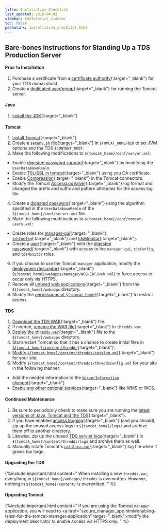 ```yaml
---
title: Installation Checklist
last_updated: 2018-04-02
sidebar: tdsTutorial_sidebar
toc: false
permalink: installation_checklist.html
---
```


##  Bare-bones Instructions for Standing Up a TDS Production Server

#### Prior to Installation
1. Purchase a certificate from a [certificate authority](https://en.wikipedia.org/wiki/Certificate_authority){:target="_blank"} for your TDS domain/host. 
2. Create a [dedicated user/group](tomcat_permissions.html#dedicated){:target="_blank"} for running the Tomcat server.

#### Java

1. [Install the JDK](install_java_tomcat.html#installing-java-jdk){:target="_blank"}

#### Tomcat

1. [Install Tomcat](install_java_tomcat.html#installing-the-tomcat-servlet-container){:target="_blank"}
2. Create a [`setenv.sh` file](running_tomcat.html#setting-java_home-java_opts-catalina_base-and-content_root){:target="_blank"} in `$TOMCAT_HOME/bin` to set JVM options and the TDS `$CONTENT_ROOT`.
3. Make the following modifications to `${tomcat_home}/conf/server.xml`:
 * Enable [digested password support](digested_passwords.html#configure-tomcat-to-use-digested-passwords){:target="_blank"} by modifying the `UserDatabaseRealm`.
 * Enable [TSL/SSL in tomcat](enable_tsl_encryption.html#enabling-tslssl-in-tomcat){:target="_blank"} using you CA certificate.
 * Enable [Compression](performance_tips.html#compression){:target="_blank"} in the Tomcat connectors.
 * Modify the Tomcat [AccessLogValve](tomcat_access_log.html)){:target="_blank"} log format and changed the prefix and suffix and pattern attributes for the access log file.
4. Create a [digested password](digested_passwords.html#digest.sh){:target="_blank"} using the algorithm specified in the `UserDatabaseRealm` of the `${tomcat_home}/conf/server.xml` file.
5. Make the following modifications to `${tomcat_home}/conf/tomcat-users.xml`:
 * Create roles for [manager-gui](tomcat_manager_app.html#granting-access-to-the-manager-application){:target="_blank"}, [`tdsConfig`](digested_passwords.html#configure-tomcat-to-use-digested-passwords){:target="_blank"} and [tdsMonitor](digested_passwords.html#configure-tomcat-to-use-digested-passwords){:target="_blank"}.
 * Create a [user](tomcat_manager_app.html#granting-access-to-the-manager-application){:target="_blank"} with the [digested password](digested_passwords.html#configure-tomcat-to-use-digested-passwords){:target="_blank"} with access to the `manager-gui`, `tdsConfig`, and `tdsMonitor` roles.
6. If you choose to use the Tomcat `manager` application, modify the [deployment descriptor](secure_manager_app.html){:target="_blank"} (`${tomcat_home}/webapps/manager/WEB-INF/web.xml`) to force access to occur only via HTTPS.
7. Remove all [unused web applications](remove_unused_webapps.html){:target="_blank"} from the `${tomcat_home}/webapps` directory.
8. Modify the [permissions of `${tomcat_home}`](tomcat_permissions.html){:target="_blank"} to restrict access.

#### TDS
1. [Download the TDS WAR](https://www.unidata.ucar.edu/downloads/thredds/index.jsp){:target="_blank"} file.
2. If needed, [rename the WAR file](deploying_the_tds.html){:target="_blank"} to `thredds.war`.
3. [Deploy the `thredds.war`](deploying_the_tds.html){:target="_blank"} file to the `${tomcat_home}/webapps` directory.
4. Start/restart Tomcat so that it has a chance to create initial files in [`${tomcat_home}/content/thredds`](tds_content_directory.html){:target="_blank"}.
5. [Modify `${tomcat_home}/content/thredds/catalog.xml`](default_config_catalog.html#default-tds-root-catalog){:target="_blank"} for your site.
6. Modify `${tomcat_home}/content/thredds/threddsConfig.xml` for your site in the following manner:
 * Add the needed information to the [`ServerInformation` element](basic_tds_configuration.html#server-information){:target="_blank"}.
 * [Enable any other optional services](adding_ogc_iso_services.html){:target="_blank"}  like WMS or WCS.
 
#### Continued Maintenance
1. Be sure to periodically check to make sure you are running the [latest versions of Java, Tomcat and the TDS](keep_software_uptodate.html){:target="_blank"}.
2. If you have enabled [access logging](tomcat_access_log.html){:target="_blank"} (and you should), zip up the unused access logs in `${tomcat_home}/logs/` and archive them off to another directory.
3. Likewise, zip up the unused [TDS servlet logs](tds_logs.html){:target="_blank"} in `${tomcat_home}/content/thredds/logs` and archive them as well.
4. Manually rotate Tomcat's [`catalina.out`](tomcat_log_files.html#things-to-know-about-catalinaout){:target="_blank"} log file when it grows too large.

#### Upgrading the TDS

{%include important.html content="
When installing a new `thredds.war`, everything in `${tomcat_home}/webapps/thredds` is overwritten. However, nothing in `${tomcat_home}/content/` is overwritten.
" %}

#### Upgrading Tomcat
{%include important.html content="
If you are using the Tomcat `manager` application, you will need to <a href=\"secure_manager_app.html#enabling-tslssl-for-the-tomcat-manager-application\" target=\"_blank\">modify the deployment descriptor</a> to enable access via HTTPS only.
" %}